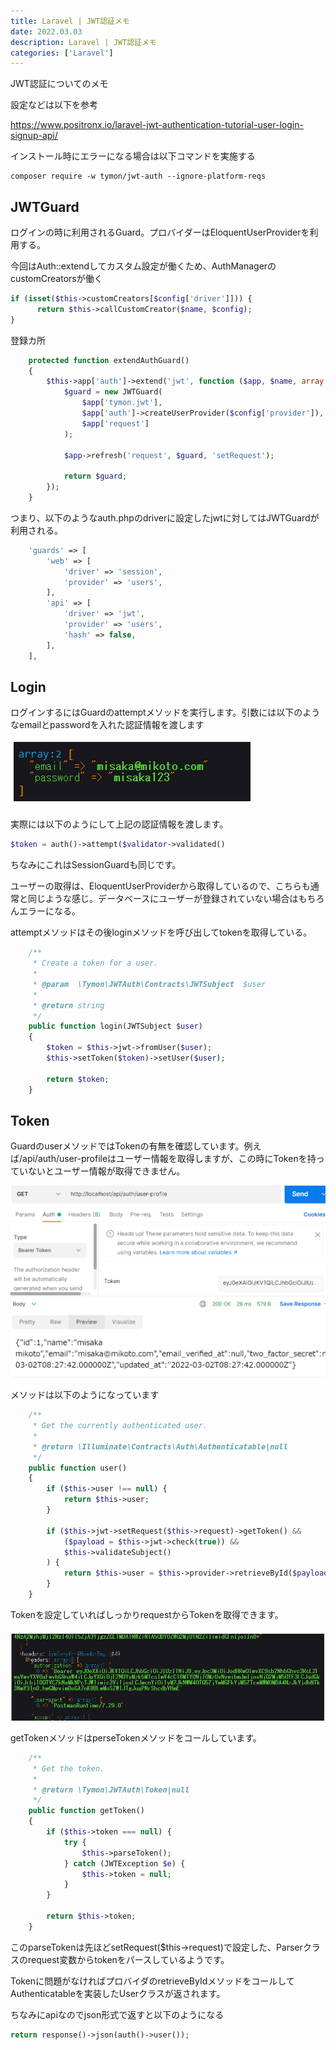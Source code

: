 ```yaml
---
title: Laravel | JWT認証メモ
date: 2022.03.03
description: Laravel | JWT認証メモ
categories: ['Laravel']
---
```


JWT認証についてのメモ

設定などは以下を参考

https://www.positronx.io/laravel-jwt-authentication-tutorial-user-login-signup-api/


インストール時にエラーになる場合は以下コマンドを実施する
```
composer require -w tymon/jwt-auth --ignore-platform-reqs
```

## JWTGuard


ログインの時に利用されるGuard。プロバイダーはEloquentUserProviderを利用する。

今回はAuth::extendしてカスタム設定が働くため、AuthManagerのcustomCreatorsが働く

```php
if (isset($this->customCreators[$config['driver']])) {
      return $this->callCustomCreator($name, $config);
}
```


登録カ所

```php
    protected function extendAuthGuard()
    {
        $this->app['auth']->extend('jwt', function ($app, $name, array $config) {
            $guard = new JWTGuard(
                $app['tymon.jwt'],
                $app['auth']->createUserProvider($config['provider']),
                $app['request']
            );

            $app->refresh('request', $guard, 'setRequest');

            return $guard;
        });
    }
```


つまり、以下のようなauth.phpのdriverに設定したjwtに対してはJWTGuardが利用される。

```php
    'guards' => [
        'web' => [
            'driver' => 'session',
            'provider' => 'users',
        ],        
        'api' => [
            'driver' => 'jwt',
            'provider' => 'users',
            'hash' => false,
        ],
    ],
```


## Login


ログインするにはGuardのattemptメソッドを実行します。引数には以下のようなemailとpasswordを入れた認証情報を渡します

![画像](/1412/1.png)


実際には以下のようにして上記の認証情報を渡します。

```php
$token = auth()->attempt($validator->validated()
```


ちなみにこれはSessionGuardも同じです。

ユーザーの取得は、EloquentUserProviderから取得しているので、こちらも通常と同じような感じ。データベースにユーザーが登録されていない場合はもちろんエラーになる。

attemptメソッドはその後loginメソッドを呼び出してtokenを取得している。

```php
    /**
     * Create a token for a user.
     *
     * @param  \Tymon\JWTAuth\Contracts\JWTSubject  $user
     *
     * @return string
     */
    public function login(JWTSubject $user)
    {
        $token = $this->jwt->fromUser($user);
        $this->setToken($token)->setUser($user);

        return $token;
    }

```


## Token


GuardのuserメソッドではTokenの有無を確認しています。例えば/api/auth/user-profileはユーザー情報を取得しますが、この時にTokenを持っていないとユーザー情報が取得できません。

![画像](/1412/2.png)


メソッドは以下のようになっています

```php
    /**
     * Get the currently authenticated user.
     *
     * @return \Illuminate\Contracts\Auth\Authenticatable|null
     */
    public function user()
    {
        if ($this->user !== null) {
            return $this->user;
        }

        if ($this->jwt->setRequest($this->request)->getToken() &&
            ($payload = $this->jwt->check(true)) &&
            $this->validateSubject()
        ) {
            return $this->user = $this->provider->retrieveById($payload['sub']);
        }
    }
```


Tokenを設定していればしっかりrequestからTokenを取得できます。

![画像](/1412/3.png)


getTokenメソッドはperseTokenメソッドをコールしています。

```php
    /**
     * Get the token.
     *
     * @return \Tymon\JWTAuth\Token|null
     */
    public function getToken()
    {
        if ($this->token === null) {
            try {
                $this->parseToken();
            } catch (JWTException $e) {
                $this->token = null;
            }
        }

        return $this->token;
    }
```


このparseTokenは先ほどsetRequest($this->request)で設定した、Parserクラスのrequest変数からtokenをパースしているようです。

Tokenに問題がなければプロバイダのretrieveByIdメソッドをコールしてAuthenticatableを実装したUserクラスが返されます。

ちなみにapiなのでjson形式で返すと以下のようになる

```php
return response()->json(auth()->user());
```



